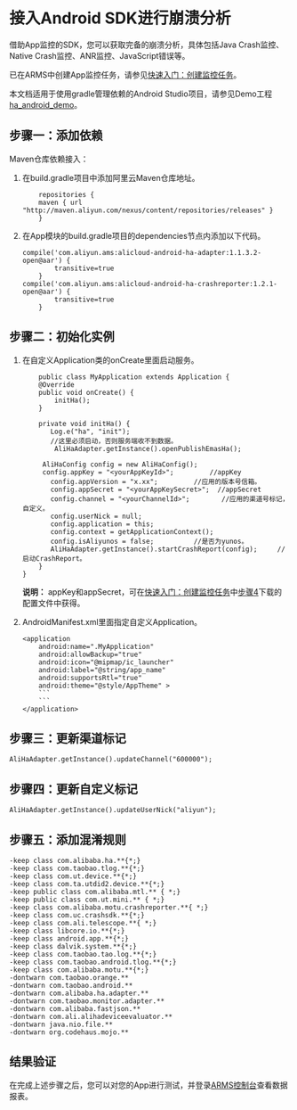# 接入Android SDK进行崩溃分析

借助App监控的SDK，您可以获取完备的崩溃分析，具体包括Java Crash监控、Native Crash监控、ANR监控、JavaScript错误等。

已在ARMS中创建App监控任务，请参见[快速入门：创建监控任务](/cn.zh-CN/App监控/快速入门：创建监控任务.md)。

本文档适用于使用gradle管理依赖的Android Studio项目，请参见Demo工程[ha\_android\_demo](https://github.com/aliyun/alicloud-android-demo/tree/master/ha_android_demo)。

## 步骤一：添加依赖

Maven仓库依赖接入：

1.  在build.gradle项目中添加阿里云Maven仓库地址。

    ```
        repositories {    
        maven { url "http://maven.aliyun.com/nexus/content/repositories/releases" }
        }
    ```

2.  在App模块的build.gradle项目的dependencies节点内添加以下代码。

    ```
    compile('com.aliyun.ams:alicloud-android-ha-adapter:1.1.3.2-open@aar') {
            transitive=true
        }
    compile('com.aliyun.ams:alicloud-android-ha-crashreporter:1.2.1-open@aar') {
            transitive=true
        }
    ```


## 步骤二：初始化实例

1.  在自定义Application类的onCreate里面启动服务。

    ```
        public class MyApplication extends Application {
        @Override
        public void onCreate() {
            initHa();
        }
    
        private void initHa() {
           Log.e("ha", "init");
           //这里必须启动，否则服务端收不到数据。
            AliHaAdapter.getInstance().openPublishEmasHa();
    
         AliHaConfig config = new AliHaConfig();
         config.appKey = "<yourAppKeyId>";         //appKey
           config.appVersion = "x.xx";         //应用的版本号信箱。
           config.appSecret = "<yourAppKeySecret>";  //appSecret
           config.channel = "<yourChannelId>";        //应用的渠道号标记，自定义。
           config.userNick = null;
           config.application = this;
           config.context = getApplicationContext();
           config.isAliyunos = false;          //是否为yunos。
           AliHaAdapter.getInstance().startCrashReport(config);     //启动CrashReport。
        }
    }
    ```

    **说明：** appKey和appSecret，可在[快速入门：创建监控任务](/cn.zh-CN/App监控/快速入门：创建监控任务.md)中[步骤](/cn.zh-CN/App监控/快速入门：创建监控任务.mdstep_c3d_tna_qn1)[4](/cn.zh-CN/App监控/快速入门：创建监控任务.mdstep_c3d_tna_qn1)下载的配置文件中获得。

2.  AndroidManifest.xml里面指定自定义Application。

    ```
    <application
        android:name=".MyApplication"
        android:allowBackup="true"
        android:icon="@mipmap/ic_launcher"
        android:label="@string/app_name"
        android:supportsRtl="true"
        android:theme="@style/AppTheme" >
        ```
        ```
    </application>
    ```


## 步骤三：更新渠道标记

```
AliHaAdapter.getInstance().updateChannel("600000");
```

## 步骤四：更新自定义标记

```
AliHaAdapter.getInstance().updateUserNick("aliyun");
```

## 步骤五：添加混淆规则

```
-keep class com.alibaba.ha.**{*;}
-keep class com.taobao.tlog.**{*;}
-keep class com.ut.device.**{*;}
-keep class com.ta.utdid2.device.**{*;}
-keep public class com.alibaba.mtl.** { *;}
-keep public class com.ut.mini.** { *;}
-keep class com.alibaba.motu.crashreporter.**{ *;}
-keep class com.uc.crashsdk.**{*;}
-keep class com.ali.telescope.**{ *;}
-keep class libcore.io.**{*;}
-keep class android.app.**{*;}
-keep class dalvik.system.**{*;}
-keep class com.taobao.tao.log.**{*;}
-keep class com.taobao.android.tlog.**{*;}
-keep class com.alibaba.motu.**{*;}
-dontwarn com.taobao.orange.**
-dontwarn com.taobao.android.**
-dontwarn com.alibaba.ha.adapter.**
-dontwarn com.taobao.monitor.adapter.**
-dontwarn com.alibaba.fastjson.**
-dontwarn com.ali.alihadeviceevaluator.**
-dontwarn java.nio.file.**
-dontwarn org.codehaus.mojo.**
```

## 结果验证

在完成上述步骤之后，您可以对您的App进行测试，并登录[ARMS控制台](https://arms.console.aliyun.com/#/home)查看数据报表。

